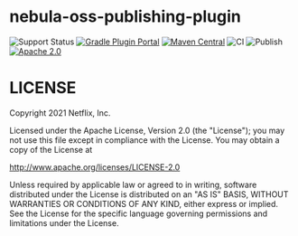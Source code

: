 nebula-oss-publishing-plugin
=====================

![Support Status](https://img.shields.io/badge/nebula-active-green.svg)
[![Gradle Plugin Portal](https://img.shields.io/maven-metadata/v/https/plugins.gradle.org/m2/com.netflix.nebula/nebula-oss-publishing-plugin/maven-metadata.xml.svg?label=gradlePluginPortal)](https://plugins.gradle.org/plugin/nebula.oss-publishing)
[![Maven Central](https://img.shields.io/maven-central/v/com.netflix.nebula/nebula-oss-publishing-plugin)](https://maven-badges.herokuapp.com/maven-central/com.netflix.nebula/nebula-oss-publishing-plugin)
![CI](https://github.com/nebula-plugins/nebula-oss-publishing-plugin/actions/workflows/ci.yml/badge.svg)
![Publish](https://github.com/nebula-plugins/nebula-oss-publishing-plugin/actions/workflows/publish.yml/badge.svg)
[![Apache 2.0](https://img.shields.io/github/license/nebula-plugins/nebula-oss-publishing-plugin.svg)](http://www.apache.org/licenses/LICENSE-2.0)


LICENSE
=======

Copyright 2021 Netflix, Inc.

Licensed under the Apache License, Version 2.0 (the "License");
you may not use this file except in compliance with the License.
You may obtain a copy of the License at

<http://www.apache.org/licenses/LICENSE-2.0>

Unless required by applicable law or agreed to in writing, software
distributed under the License is distributed on an "AS IS" BASIS,
WITHOUT WARRANTIES OR CONDITIONS OF ANY KIND, either express or implied.
See the License for the specific language governing permissions and
limitations under the License.
